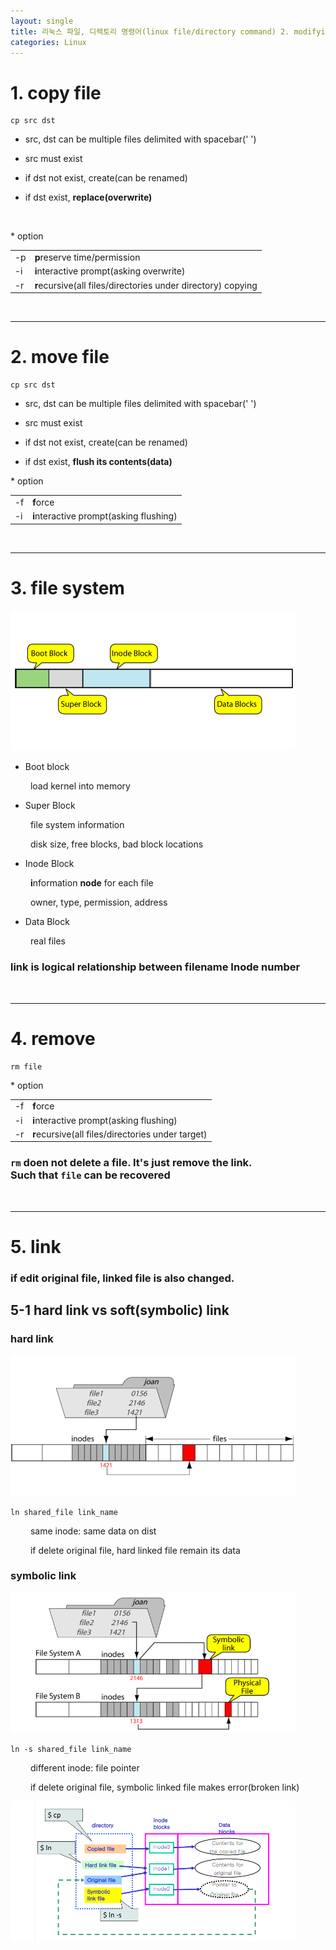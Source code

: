 ```yaml
---
layout: single
title: 리눅스 파일, 디렉토리 명령어(linux file/directory command) 2. modifying
categories: Linux
---
```

# 1. **c**o**p**y file

```console
cp src dst
```

* src, dst can be multiple files delimited with spacebar(' ')
  
* src must exist

* if dst not exist, create(can be renamed)

* if dst exist, **replace(overwrite)**

<br>

\* option

<center>
    <table>
        <tr>
            <td>-p</td>
            <td><b>p</b>reserve time/permission</td>
        </tr>
        <tr>
            <td>-i</td>
            <td><b>i</b>nteractive prompt(asking overwrite)</td>
        </tr>
        <tr>
            <td>-r</td>
            <td><b>r</b>ecursive(all files/directories under directory) copying</td>
        </tr>
    </table>
</center>

<br>

***

# 2. **m**o**v**e file

```console
cp src dst
```

* src, dst can be multiple files delimited with spacebar(' ')
  
* src must exist

* if dst not exist, create(can be renamed)

* if dst exist, **flush its contents(data)**

\* option

<center>
    <table>
        <tr>
            <td>-f</td>
            <td><b>f</b>orce</td>
        </tr>
        <tr>
            <td>-i</td>
            <td><b>i</b>nteractive prompt(asking flushing)</td>
        </tr>
    </table>
</center>

<br>

***

# 3. file system

![](/assets/images/Linux_file_1.png)

* Boot block

&emsp;&emsp; load kernel into memory

* Super Block

&emsp;&emsp; file system information

&emsp;&emsp; disk size, free blocks, bad block locations

* Inode Block

&emsp;&emsp; **i**nformation **node** for each file

&emsp;&emsp; owner, type, permission, address

* Data Block

&emsp;&emsp; real files

### **link is logical relationship between filename Inode number**

<br>

***

# 4. **r**e**m**ove

```console
rm file
```

\* option

<center>
    <table>
        <tr>
            <td>-f</td>
            <td><b>f</b>orce</td>
        </tr>
        <tr>
            <td>-i</td>
            <td><b>i</b>nteractive prompt(asking flushing)</td>
        </tr>
        <tr>
            <td>-r</td>
            <td><b>r</b>ecursive(all files/directories under target)</td>
        </tr>
    </table>
</center>

### **`rm` doen not delete a file. It's just remove the link.<br>Such that `file` can be recovered**

<br>

***

# 5. **l**i**n**k

### if edit original file, linked file is also changed.

## 5-1 hard link vs soft(symbolic) link

### hard link

![](/assets/images/Linux_file_2.png)

```console
ln shared_file link_name
```

&emsp;&emsp; same inode: same data on dist

&emsp;&emsp; if delete original file, hard linked file remain its data

### symbolic link

![](/assets/images/Linux_file_3.png)

```console
ln -s shared_file link_name
```

&emsp;&emsp; different inode: file pointer

&emsp;&emsp; if delete original file, symbolic linked file makes error(broken link)

![](/assets/images/Linux_file_4.png)

